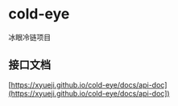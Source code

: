 # cold-eye
冰眼冷链项目

## 接口文档
[https://xyueji.github.io/cold-eye/docs/api-doc](https://xyueji.github.io/cold-eye/docs/api-doc])
